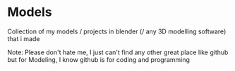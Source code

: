 # Models
Collection of my models / projects in blender (/ any 3D modelling software) that i made

Note: Please don't hate me, I just can't find any other great place like github but for Modeling, I know github is for coding and programming
